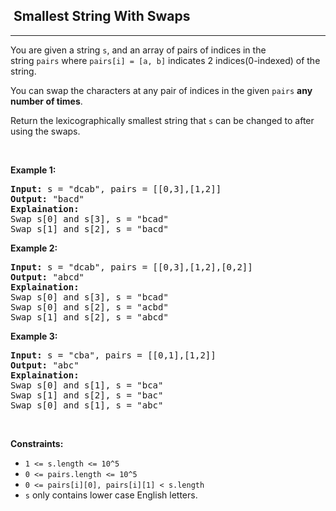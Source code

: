 <h2>  Smallest String With Swaps</h2><hr><div style="user-select: auto;"><p style="user-select: auto;">You are given a string <code style="user-select: auto;">s</code>, and an array of pairs of indices in the string&nbsp;<code style="user-select: auto;">pairs</code>&nbsp;where&nbsp;<code style="user-select: auto;">pairs[i] =&nbsp;[a, b]</code>&nbsp;indicates 2 indices(0-indexed) of the string.</p>

<p style="user-select: auto;">You can&nbsp;swap the characters at any pair of indices in the given&nbsp;<code style="user-select: auto;">pairs</code>&nbsp;<strong style="user-select: auto;">any number of times</strong>.</p>

<p style="user-select: auto;">Return the&nbsp;lexicographically smallest string that <code style="user-select: auto;">s</code>&nbsp;can be changed to after using the swaps.</p>

<p style="user-select: auto;">&nbsp;</p>
<p style="user-select: auto;"><strong style="user-select: auto;">Example 1:</strong></p>

<pre style="user-select: auto;"><strong style="user-select: auto;">Input:</strong> s = "dcab", pairs = [[0,3],[1,2]]
<strong style="user-select: auto;">Output:</strong> "bacd"
<strong style="user-select: auto;">Explaination:</strong> 
Swap s[0] and s[3], s = "bcad"
Swap s[1] and s[2], s = "bacd"
</pre>

<p style="user-select: auto;"><strong style="user-select: auto;">Example 2:</strong></p>

<pre style="user-select: auto;"><strong style="user-select: auto;">Input:</strong> s = "dcab", pairs = [[0,3],[1,2],[0,2]]
<strong style="user-select: auto;">Output:</strong> "abcd"
<strong style="user-select: auto;">Explaination: </strong>
Swap s[0] and s[3], s = "bcad"
Swap s[0] and s[2], s = "acbd"
Swap s[1] and s[2], s = "abcd"</pre>

<p style="user-select: auto;"><strong style="user-select: auto;">Example 3:</strong></p>

<pre style="user-select: auto;"><strong style="user-select: auto;">Input:</strong> s = "cba", pairs = [[0,1],[1,2]]
<strong style="user-select: auto;">Output:</strong> "abc"
<strong style="user-select: auto;">Explaination: </strong>
Swap s[0] and s[1], s = "bca"
Swap s[1] and s[2], s = "bac"
Swap s[0] and s[1], s = "abc"
</pre>

<p style="user-select: auto;">&nbsp;</p>
<p style="user-select: auto;"><strong style="user-select: auto;">Constraints:</strong></p>

<ul style="user-select: auto;">
	<li style="user-select: auto;"><code style="user-select: auto;">1 &lt;= s.length &lt;= 10^5</code></li>
	<li style="user-select: auto;"><code style="user-select: auto;">0 &lt;= pairs.length &lt;= 10^5</code></li>
	<li style="user-select: auto;"><code style="user-select: auto;">0 &lt;= pairs[i][0], pairs[i][1] &lt;&nbsp;s.length</code></li>
	<li style="user-select: auto;"><code style="user-select: auto;">s</code>&nbsp;only contains lower case English letters.</li>
</ul>
</div>